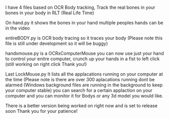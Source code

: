 I have 4 files based on OCR Body tracking, Track the real bones in your bones in your body in RLT (Real Life Time)

On hand.py it shows the bones in your hand multiple peoples hands can be in the video

entireBODY.py is OCR body tracing so it traces your body (Please note this file is still under development so it will be buggy)

handxmouse.py is a OCRxComputerMouse you can now use just your hand to control your enitre computer, crunch up your hands in a fist to left click (still working on right click Thank you!)

Last LockMouse.py 
It lists all the applacations running on your computer at the time (Please note is there are over 300 aplacations running dont be alarmed (Windows background files are running in the background to keep your computer stable)
you can search for a certain applaction on your computer and you can monitor it for Bodys or any 3d model you would like.

There is a better version being worked on right now and is set to release soon
Thank you for your patience!
